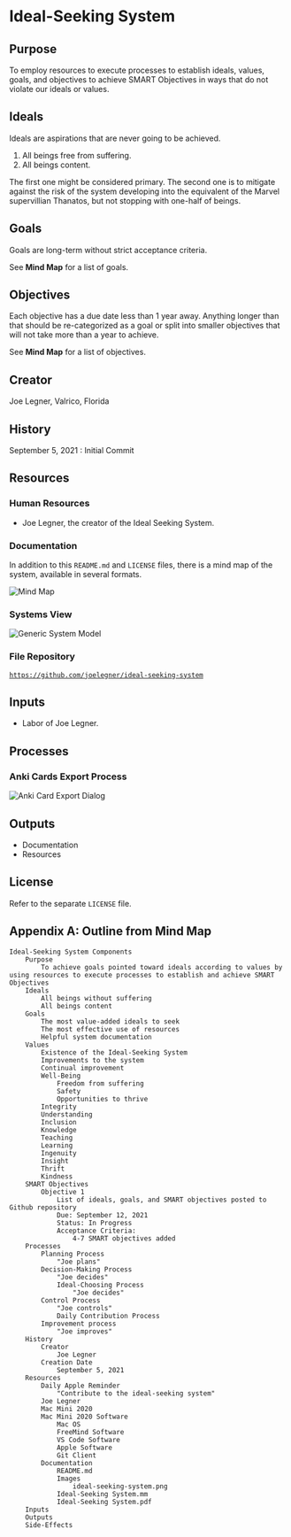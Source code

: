 # Ideal-Seeking System

## Purpose

To employ resources to execute processes to establish ideals, values, goals, and objectives to achieve SMART Objectives in ways that do not violate our ideals or values.

## Ideals

Ideals are aspirations that are never going to be achieved.

1. All beings free from suffering.
1. All beings content.

The first one might be considered primary. The second one is to mitigate against the risk of the system developing into the equivalent of the Marvel supervillian Thanatos, but not stopping with one-half of beings.

## Goals

Goals are long-term without strict acceptance criteria.

See **Mind Map** for a list of goals.

## Objectives

Each objective has a due date less than 1 year away. Anything longer than that should be re-categorized as a goal or split into smaller objectives that will not take more than a year to achieve.

See **Mind Map** for a list of objectives.

## Creator

Joe Legner, Valrico, Florida

## History

September 5, 2021
: Initial Commit

## Resources

### Human Resources

- Joe Legner, the creator of the Ideal Seeking System.

### Documentation

In addition to this `README.md` and `LICENSE` files, there is a mind map of the system, available in several formats.

![Mind Map](images/ideal-seeking-system.png)

### Systems View

![Generic System Model](images/generic-system-diagram.png)


### File Repository

[`https://github.com/joelegner/ideal-seeking-system`](https://github.com/joelegner/ideal-seeking-system)

## Inputs

- Labor of Joe Legner.

## Processes

### Anki Cards Export Process

![Anki Card Export Dialog](images/anki-export-dialog.png)

## Outputs

- Documentation
- Resources

## License

Refer to the separate `LICENSE` file.

## Appendix A: Outline from Mind Map

```
Ideal-Seeking System Components
    Purpose
        To achieve goals pointed toward ideals according to values by using resources to execute processes to establish and achieve SMART Objectives
    Ideals
        All beings without suffering
        All beings content
    Goals
        The most value-added ideals to seek
        The most effective use of resources
        Helpful system documentation
    Values
        Existence of the Ideal-Seeking System
        Improvements to the system
        Continual improvement
        Well-Being
            Freedom from suffering
            Safety
            Opportunities to thrive
        Integrity
        Understanding
        Inclusion
        Knowledge
        Teaching
        Learning
        Ingenuity
        Insight
        Thrift
        Kindness
    SMART Objectives
        Objective 1
            List of ideals, goals, and SMART objectives posted to Github repository
            Due: September 12, 2021
            Status: In Progress
            Acceptance Criteria:
                4-7 SMART objectives added
    Processes
        Planning Process
            "Joe plans"
        Decision-Making Process
            "Joe decides"
            Ideal-Choosing Process
                "Joe decides"
        Control Process
            "Joe controls"
            Daily Contribution Process
        Improvement process
            "Joe improves"
    History
        Creator
            Joe Legner
        Creation Date
            September 5, 2021
    Resources
        Daily Apple Reminder
            "Contribute to the ideal-seeking system"
        Joe Legner
        Mac Mini 2020
        Mac Mini 2020 Software
            Mac OS
            FreeMind Software
            VS Code Software
            Apple Software
            Git Client
        Documentation
            README.md
            Images
                ideal-seeking-system.png
            Ideal-Seeking System.mm
            Ideal-Seeking System.pdf
    Inputs
    Outputs
    Side-Effects
```